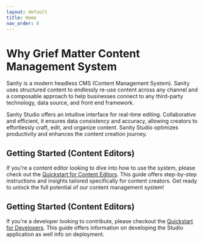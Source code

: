 ```yaml
---
layout: default
title: Home
nav_order: 0
---
```


# Why Grief Matter Content Management System

Sanity is a modern headless CMS (Content Management System). Sanity uses structured content to endlessly re-use content across any channel and a composable approach to help businesses connect to any third-party technology, data source, and front end framework.

Sanity Studio offers an intuitive interface for real-time editing. Collaborative and efficient, it ensures data consistency and accuracy, allowing creators to effortlessly craft, edit, and organize content. Sanity Studio optimizes productivity and enhances the content creation journey.

## Getting Started (Content Editors)

If you're a content editor looking to dive into how to use the system, please check out the [Quickstart for Content Editors](./content-editor-quickstart.md). This guide offers step-by-step instructions and insights tailored specifically for content creators. Get ready to unlock the full potential of our content management system!

## Getting Started (Content Editors)

If you're a developer looking to contribute, please checkout the [Quickstart for Developers](./developer-quickstart.md). This guide offers information on developing the Studio application as well info on deployment.
